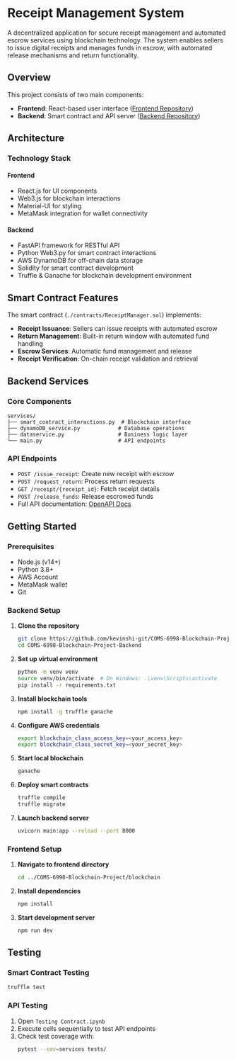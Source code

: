# Receipt Management System

A decentralized application for secure receipt management and automated escrow services using blockchain technology. The system enables sellers to issue digital receipts and manages funds in escrow, with automated release mechanisms and return functionality.

## Overview

This project consists of two main components:
- **Frontend**: React-based user interface ([Frontend Repository](https://github.com/kevinshi-git/COMS-6998-Blockchain-Project/tree/main/blockchain))
- **Backend**: Smart contract and API server ([Backend Repository]([https://github.com/kevinshi-git/COMS-6998-Blockchain-Project-Backend](https://github.com/AmieRamie/COMS-6998-Blockchain-Project-Backend/)))

## Architecture

### Technology Stack

#### Frontend
- React.js for UI components
- Web3.js for blockchain interactions
- Material-UI for styling
- MetaMask integration for wallet connectivity

#### Backend
- FastAPI framework for RESTful API
- Python Web3.py for smart contract interactions
- AWS DynamoDB for off-chain data storage
- Solidity for smart contract development
- Truffle & Ganache for blockchain development environment

## Smart Contract Features

The smart contract (`./contracts/ReceiptManager.sol`) implements:

- **Receipt Issuance**: Sellers can issue receipts with automated escrow
- **Return Management**: Built-in return window with automated fund handling
- **Escrow Services**: Automatic fund management and release
- **Receipt Verification**: On-chain receipt validation and retrieval

## Backend Services

### Core Components

```
services/
├── smart_contract_interactions.py  # Blockchain interface
├── dynamoDB_service.py            # Database operations
├── dataservice.py                 # Business logic layer
└── main.py                        # API endpoints
```

### API Endpoints

- `POST /issue_receipt`: Create new receipt with escrow
- `POST /request_return`: Process return requests
- `GET /receipt/{receipt_id}`: Fetch receipt details
- `POST /release_funds`: Release escrowed funds
- Full API documentation: [OpenAPI Docs](https://w6998-backend-745799261495.us-east4.run.app/docs)

## Getting Started

### Prerequisites

- Node.js (v14+)
- Python 3.8+
- AWS Account
- MetaMask wallet
- Git

### Backend Setup

1. **Clone the repository**
   ```bash
   git clone https://github.com/kevinshi-git/COMS-6998-Blockchain-Project-Backend
   cd COMS-6998-Blockchain-Project-Backend
   ```

2. **Set up virtual environment**
   ```bash
   python -m venv venv
   source venv/bin/activate  # On Windows: .\venv\Scripts\activate
   pip install -r requirements.txt
   ```

3. **Install blockchain tools**
   ```bash
   npm install -g truffle ganache
   ```

4. **Configure AWS credentials**
   ```bash
   export blockchain_class_access_key=<your_access_key>
   export blockchain_class_secret_key=<your_secret_key>
   ```

5. **Start local blockchain**
   ```bash
   ganache
   ```

6. **Deploy smart contracts**
   ```bash
   truffle compile
   truffle migrate
   ```

7. **Launch backend server**
   ```bash
   uvicorn main:app --reload --port 8000
   ```

### Frontend Setup

1. **Navigate to frontend directory**
   ```bash
   cd ../COMS-6998-Blockchain-Project/blockchain
   ```

2. **Install dependencies**
   ```bash
   npm install
   ```

3. **Start development server**
   ```bash
   npm run dev
   ```

## Testing

### Smart Contract Testing
```bash
truffle test
```

### API Testing
1. Open `Testing Contract.ipynb`
2. Execute cells sequentially to test API endpoints
3. Check test coverage with:
   ```bash
   pytest --cov=services tests/
   ```
